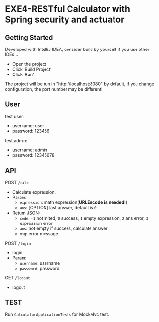 # EXE4-RESTful Calculator with Spring security and actuator
## Getting Started
Developed with IntelliJ IDEA, consider build by yourself if you use other IDEs...

- Open the project
- Click 'Build Project'
- Click 'Run'

The project will be run in "http://localhost:8080" by default, if you change configuration, the port number may be different!

## User
test user:
- username: user
- password: 123456

test admin:
- username: admin
- password: 12345678

## API
POST `/calc`
- Calculate expression.
- Param:
  - `expression`: math expression(**URLEncode is needed!**)
  - `ans`: [OPTION] last answer, default is `0`
- Return JSON:
  - `code`: `-1` not inited, `0` success, `1` empty expression, `2` ans error, `3` expression error
  - `ans`: not empty if success, calculate answer
  - `msg`: error message

POST `/login`
- login
- Param:
  - `username`: username
  - `password`: password

GET `/logout`
- logout

## TEST
Run `CalculatorApplicationTests` for MockMvc test.